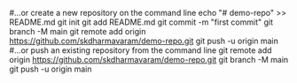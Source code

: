 #…or create a new repository on the command line
echo "# demo-repo" >> README.md
git init
git add README.md
git commit -m "first commit"
git branch -M main
git remote add origin https://github.com/skdharmavaram/demo-repo.git
git push -u origin main
#…or push an existing repository from the command line
git remote add origin https://github.com/skdharmavaram/demo-repo.git
git branch -M main
git push -u origin main
